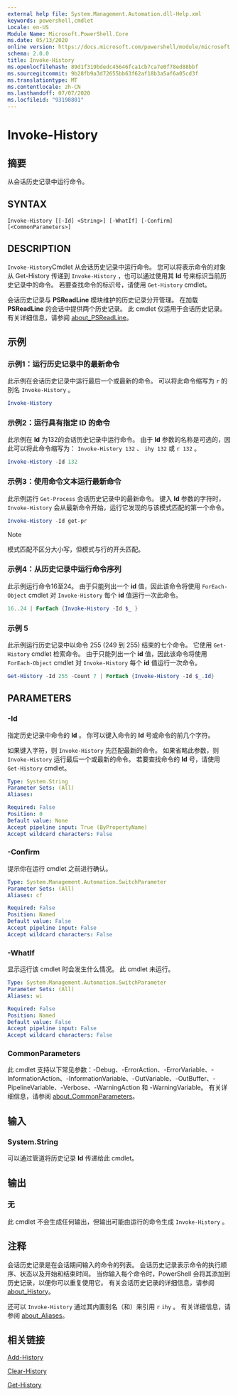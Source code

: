 ```yaml
---
external help file: System.Management.Automation.dll-Help.xml
keywords: powershell,cmdlet
Locale: en-US
Module Name: Microsoft.PowerShell.Core
ms.date: 05/13/2020
online version: https://docs.microsoft.com/powershell/module/microsoft.powershell.core/invoke-history?view=powershell-7.1&WT.mc_id=ps-gethelp
schema: 2.0.0
title: Invoke-History
ms.openlocfilehash: 89d1f319bdedc45646fca1cb7ca7e0f78ed88bbf
ms.sourcegitcommit: 9b28fb9a3d72655bb63f62af18b3a5af6a05cd3f
ms.translationtype: MT
ms.contentlocale: zh-CN
ms.lasthandoff: 07/07/2020
ms.locfileid: "93198801"
---
```

# Invoke-History

## 摘要
从会话历史记录中运行命令。

## SYNTAX

```
Invoke-History [[-Id] <String>] [-WhatIf] [-Confirm] [<CommonParameters>]
```

## DESCRIPTION

`Invoke-History`Cmdlet 从会话历史记录中运行命令。 您可以将表示命令的对象从 Get-History 传递到 `Invoke-History` ，也可以通过使用其 **Id** 号来标识当前历史记录中的命令。 若要查找命令的标识号，请使用 `Get-History` cmdlet。

会话历史记录与 **PSReadLine** 模块维护的历史记录分开管理。
在加载 **PSReadLine** 的会话中提供两个历史记录。 此 cmdlet 仅适用于会话历史记录。 有关详细信息，请参阅 [about_PSReadLine](../PSReadLine/About/about_PSReadLine.md)。

## 示例

### 示例1：运行历史记录中的最新命令

此示例在会话历史记录中运行最后一个或最新的命令。 可以将此命令缩写为 `r` 的别名 `Invoke-History` 。

```powershell
Invoke-History
```

### 示例2：运行具有指定 ID 的命令

此示例在 **Id** 为132的会话历史记录中运行命令。 由于 **Id** 参数的名称是可选的，因此可以将此命令缩写为： `Invoke-History 132` 、 `ihy 132` 或 `r 132` 。

```powershell
Invoke-History -Id 132
```

### 示例3：使用命令文本运行最新命令

此示例运行 `Get-Process` 会话历史记录中的最新命令。 键入 **Id** 参数的字符时， `Invoke-History` 会从最新命令开始，运行它发现的与该模式匹配的第一个命令。

```powershell
Invoke-History -Id get-pr
```

> [!NOTE]
> 模式匹配不区分大小写，但模式与行的开头匹配。

### 示例4：从历史记录中运行命令序列

此示例运行命令16至24。 由于只能列出一个 **id** 值，因此该命令将使用 `ForEach-Object` cmdlet 对 `Invoke-History` 每个 **id** 值运行一次此命令。

```powershell
16..24 | ForEach {Invoke-History -Id $_ }
```

### 示例 5

此示例运行历史记录中以命令 255 (249 到 255) 结束的七个命令。 它使用 `Get-History` cmdlet 检索命令。 由于只能列出一个 **id** 值，因此该命令将使用 `ForEach-Object` cmdlet 对 `Invoke-History` 每个 **id** 值运行一次命令。

```powershell
Get-History -Id 255 -Count 7 | ForEach {Invoke-History -Id $_.Id}
```

## PARAMETERS

### -Id

指定历史记录中命令的 **Id** 。 你可以键入命令的 **Id** 号或命令的前几个字符。

如果键入字符，则 `Invoke-History` 先匹配最新的命令。 如果省略此参数，则 `Invoke-History` 运行最后一个或最新的命令。 若要查找命令的 **Id** 号，请使用 `Get-History` cmdlet。

```yaml
Type: System.String
Parameter Sets: (All)
Aliases:

Required: False
Position: 0
Default value: None
Accept pipeline input: True (ByPropertyName)
Accept wildcard characters: False
```

### -Confirm

提示你在运行 cmdlet 之前进行确认。

```yaml
Type: System.Management.Automation.SwitchParameter
Parameter Sets: (All)
Aliases: cf

Required: False
Position: Named
Default value: False
Accept pipeline input: False
Accept wildcard characters: False
```

### -WhatIf

显示运行该 cmdlet 时会发生什么情况。 此 cmdlet 未运行。

```yaml
Type: System.Management.Automation.SwitchParameter
Parameter Sets: (All)
Aliases: wi

Required: False
Position: Named
Default value: False
Accept pipeline input: False
Accept wildcard characters: False
```

### CommonParameters

此 cmdlet 支持以下常见参数：-Debug、-ErrorAction、-ErrorVariable、-InformationAction、-InformationVariable、-OutVariable、-OutBuffer、-PipelineVariable、-Verbose、-WarningAction 和 -WarningVariable。 有关详细信息，请参阅 [about_CommonParameters](https://go.microsoft.com/fwlink/?LinkID=113216)。

## 输入

### System.String

可以通过管道将历史记录 **Id** 传递给此 cmdlet。

## 输出

### 无

此 cmdlet 不会生成任何输出，但输出可能由运行的命令生成 `Invoke-History` 。

## 注释

会话历史记录是在会话期间输入的命令的列表。 会话历史记录表示命令的执行顺序、状态以及开始和结束时间。 当你输入每个命令时，PowerShell 会将其添加到历史记录，以便你可以重复使用它。 有关会话历史记录的详细信息，请参阅 [about_History](About/about_History.md)。

还可以 `Invoke-History` 通过其内置别名（和）来引用 `r` `ihy` 。 有关详细信息，请参阅 [about_Aliases](About/about_Aliases.md)。

## 相关链接

[Add-History](Add-History.md)

[Clear-History](Clear-History.md)

[Get-History](Get-History.md)

